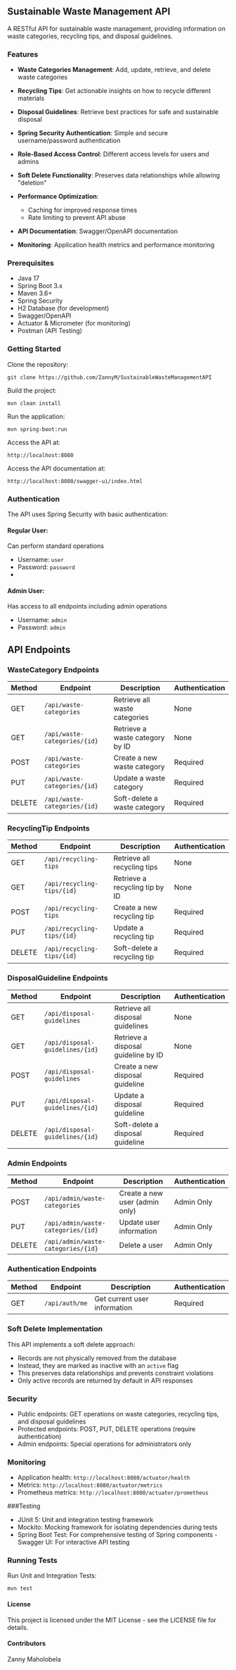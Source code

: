 ## Sustainable Waste Management API
A RESTful API for sustainable waste management, providing information on waste categories, recycling tips, and disposal guidelines.

### Features

- **Waste Categories Management**: Add, update, retrieve, and delete waste categories
- **Recycling Tips**: Get actionable insights on how to recycle different materials
- **Disposal Guidelines**: Retrieve best practices for safe and sustainable disposal
- **Spring Security Authentication**: Simple and secure username/password authentication
- **Role-Based Access Control**: Different access levels for users and admins
- **Soft Delete Functionality**: Preserves data relationships while allowing "deletion"
- **Performance Optimization**:
    - Caching for improved response times
    - Rate limiting to prevent API abuse


- **API Documentation**: Swagger/OpenAPI documentation
- **Monitoring**: Application health metrics and performance monitoring

### Prerequisites

- Java 17
- Spring Boot 3.x
- Maven 3.6+
- Spring Security
- H2 Database (for development)
- Swagger/OpenAPI
- Actuator & Micrometer (for monitoring)
- Postman (API Testing)

### Getting Started

Clone the repository:

    git clone https://github.com/ZannyM/SustainableWasteManagementAPI

Build the project:

    mvn clean install

Run the application:

    mvn spring-boot:run

Access the API at:

    http://localhost:8080

Access the API documentation at:

    http://localhost:8080/swagger-ui/index.html

### Authentication
The API uses Spring Security with basic authentication:
#### Regular User:
Can perform standard operations
- Username: `user`
- Password: `password`
- 
#### Admin User:
Has access to all endpoints including admin operations
- Username: `admin`
- Password: `admin`

## API Endpoints

### WasteCategory Endpoints
| Method | Endpoint                     | Description                     | Authentication |
|--------|------------------------------|---------------------------------|----------------|
| GET    | `/api/waste-categories`      | Retrieve all waste categories   | None           |
| GET    | `/api/waste-categories/{id}` | Retrieve a waste category by ID | None           |
| POST   | `/api/waste-categories`      | Create a new waste category     | Required       |
| PUT    | `/api/waste-categories/{id}` | Update a waste category         | Required       |
| DELETE | `/api/waste-categories/{id}` | Soft-delete a waste category    | Required       |

### RecyclingTip Endpoints
| Method | Endpoint                   | Description                    | Authentication  |
|--------|----------------------------|--------------------------------|-----------------|
| GET    | `/api/recycling-tips`      | Retrieve all recycling tips    | None            |
| GET    | `/api/recycling-tips/{id}` | Retrieve a recycling tip by ID | None            |
| POST   | `/api/recycling-tips`      | Create a new recycling tip     | Required        |
| PUT    | `/api/recycling-tips/{id}` | Update a recycling tip         | Required        |
| DELETE | `/api/recycling-tips/{id}` | Soft-delete a recycling tip    | Required        |

### DisposalGuideline Endpoints
| Method | Endpoint                          | Description                           | Authentication|
|--------|-----------------------------------|---------------------------------------|---------------|
| GET    | `/api/disposal-guidelines`        | Retrieve all disposal guidelines      | None          |
| GET    | `/api/disposal-guidelines/{id}`   | Retrieve a disposal guideline by ID   | None          |
| POST   | `/api/disposal-guidelines`        | Create a new disposal guideline       | Required      |
| PUT    | `/api/disposal-guidelines/{id}`   | Update a disposal guideline           | Required      |
| DELETE | `/api/disposal-guidelines/{id}`   | Soft-delete a disposal guideline      | Required      |

### Admin Endpoints
| Method | Endpoint                           | Description                             | Authentication |
|--------|------------------------------------|-----------------------------------------|----------------|
| POST   | `/api/admin/waste-categories`      | Create a new user (admin only)          | Admin Only     |
| PUT    | `/api/admin/waste-categories/{id}` | Update user information                 | Admin Only     |
| DELETE | `/api/admin/waste-categories/{id}` | Delete a user                           | Admin Only     |

### Authentication Endpoints
| Method | Endpoint            | Description                     | Authentication |
|--------|---------------------|---------------------------------|----------------|
| GET    | `/api/auth/me`      | Get current user information    | Required       |

### Soft Delete Implementation
This API implements a soft delete approach:
- Records are not physically removed from the database
- Instead, they are marked as inactive with an `active` flag
- This preserves data relationships and prevents constraint violations
- Only active records are returned by default in API responses

### Security
- Public endpoints: GET operations on waste categories, recycling tips, and disposal guidelines
- Protected endpoints: POST, PUT, DELETE operations (require authentication)
- Admin endpoints: Special operations for administrators only

### Monitoring
- Application health: `http://localhost:8080/actuator/health`
- Metrics: `http://localhost:8080/actuator/metrics`
- Prometheus metrics: `http://localhost:8080/actuator/prometheus`

###Testing
- JUnit 5: Unit and integration testing framework
- Mockito: Mocking framework for isolating dependencies during tests
- Spring Boot Test: For comprehensive testing of Spring components
 -Swagger UI: For interactive API testing

### Running Tests
Run Unit and Integration Tests:

    mvn test
    
#### License
This project is licensed under the MIT License - see the LICENSE file for details.
#### Contributors
Zanny Maholobela
